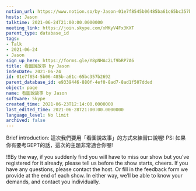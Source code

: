 ```yaml
---
notion_url: https://www.notion.so/by-Jason-01e7f8545b06485ba61c65bc357b2692
hosts: Jason
talktime: 2021-06-24T21:00:00.0000000
meeting_link: https://join.skype.com/xMKyV4Fx3KXT
parent_type: database_id
tags:
- Talk
- 2021-06-24
- Jason
sign_up_here: https://forms.gle/Y8pNHAc2Lf9bRP7A6
title: 看圖說故事 by Jason
indexDate: 2021-06-24
id: 01e7f854-5b06-485b-a61c-65bc357b2692
parent_database_id: e9339446-880f-4ef0-8ad7-8ad1f507dded
object: page
name: 看圖說故事 by Jason
software: Skype
created_time: 2021-06-23T12:14:00.0000000
last_edited_time: 2021-06-28T21:00:00.0000000
language_level: No limit
archived: false
---
```




Brief introduction: 這次我們要用「看圖說故事」的方式來練習口說喔!
PS: 如果你有要考GEPT的話，這次的主題非常適合你喔!

!!!By the way, if you suddenly find you will have to miss our show but you’ve registered for it already, please tell us before the show starts, cheers.
If you have any questions, please contact the host. Or fill in the feedback form we provide at the end of each show. In either way, we’ll be able to know your demands, and contact you individually.




